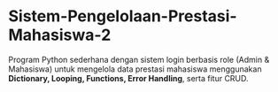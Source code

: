 # Sistem-Pengelolaan-Prestasi-Mahasiswa-2
Program Python sederhana dengan sistem login berbasis role (Admin &amp; Mahasiswa) untuk mengelola data prestasi mahasiswa menggunakan **Dictionary, Looping, Functions, Error Handling**, serta fitur CRUD.
